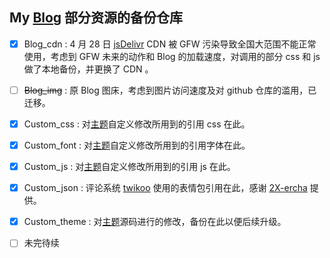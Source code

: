 ## My [Blog](https://blog.mska.ink) 部分资源的备份仓库

- [x] Blog_cdn : 4 月 28 日 [jsDelivr](https://www.jsdelivr.com) CDN 被 GFW 污染导致全国大范围不能正常使用，考虑到 GFW 未来的动作和 Blog 的加载速度，对调用的部分 css 和 js 做了本地备份，并更换了 CDN 。

- [ ] ~~Blog_img~~ : 原 Blog 图床，考虑到图片访问速度及对 github 仓库的滥用，已迁移。

- [x] Custom_css : 对[主题](https://github.com/jerryc127/hexo-theme-butterfly)自定义修改所用到的引用 css 在此。

- [x] Custom_font : 对[主题](https://github.com/jerryc127/hexo-theme-butterfly)自定义修改所用到的引用字体在此。

- [x] Custom_js : 对[主题](https://github.com/jerryc127/hexo-theme-butterfly)自定义修改所用到的引用 js 在此。

- [x] Custom_json : 评论系统 [twikoo](https://github.com/imaegoo/twikoo) 使用的表情包引用在此，感谢 [2X-ercha](https://github.com/2X-ercha/Twikoo-Magic) 提供。

- [x] Custom_theme : 对[主题](https://github.com/jerryc127/hexo-theme-butterfly)源码进行的修改，备份在此以便后续升级。

- [ ] 未完待续

